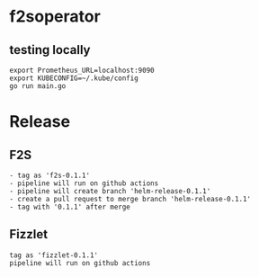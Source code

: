 # f2soperator

## testing locally

```
export Prometheus_URL=localhost:9090
export KUBECONFIG=~/.kube/config
go run main.go
```

# Release

## F2S

```
- tag as 'f2s-0.1.1'
- pipeline will run on github actions
- pipeline will create branch 'helm-release-0.1.1'
- create a pull request to merge branch 'helm-release-0.1.1'
- tag with '0.1.1' after merge
```

## Fizzlet

```
tag as 'fizzlet-0.1.1'
pipeline will run on github actions
```